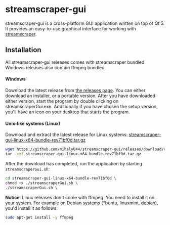 # streamscraper-gui

streamscraper-gui is a cross-platform GUI application written on top of Qt 5.
It provides an easy-to-use graphical interface for working with [streamscraper](https://github.com/mihaly044/streamscraper).

## Installation
All streamscraper-gui releases comes with streamscraper bundled. Windows releases also contain ffmpeg bundled.

#### Windows
Download the latest release from [the releases page](https://github.com/mihaly044/streamscraper-gui/releases/tag/v0.1.rev-be66af-alpha).
You can either download an installer, or a portable version. After you have downloaded either version, start the program by double clicking on streamscraperGui.exe. Additionally if you have chosen the setup version, you'll have an icon on your desktop that starts the program.

#### Unix-like systems (Linux)
Download and extract the latest  release for Linux systems: [streamscraper-gui-linux-x64-bundle-rev71bf0d.tar.gz](https://github.com/mihaly044/streamscraper-gui/releases/download/v0.1.rev-be66af-alpha/streamscraper-gui-linux-x64-bundle-rev71bf0d.tar.gz)

```bash
wget https://github.com/mihaly044/streamscraper-gui/releases/download/v0.1.rev-be66af-alpha/streamscraper-gui-linux-x64-bundle-rev71bf0d.tar.gz \
tar -xzf streamscraper-gui-linux-x64-bundle-rev71bf0d.tar.gz 
```
After the download has completed, run the application by starting `streamscraperGui.sh`:

```bash
cd streamscraper-gui-linux-x64-bundle-rev71bf0d \
chmod +x ./streamscraperGui.sh \
./streamscraperGui.sh \
```
**Notice**: Linux releases don't come with ffmpeg. You need to install it on your system. For example on Debian systems (*buntu, linuxmint, debian), you'd install it as follows:
```bash
sudo apt-get install -y ffmpeg
```

